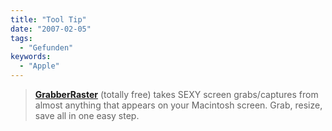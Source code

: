 ```yaml
---
title: "Tool Tip"
date: "2007-02-05"
tags:
  - "Gefunden"
keywords:
  - "Apple"
---
```


> **[GrabberRaster](http://b-l-a-c-k-o-p.com/GrabberRaster.html2)** (totally free) takes SEXY screen grabs/captures from almost anything that appears on your Macintosh screen. Grab, resize, save all in one easy step.
